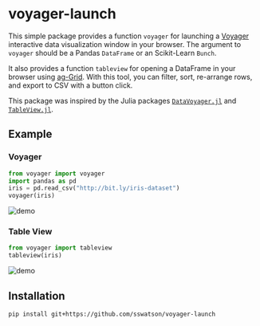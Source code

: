 
# voyager-launch

This simple package provides a function `voyager` for launching a [Voyager](https://github.com/vega/voyager) interactive data visualization window in your browser. The argument to `voyager` should be a Pandas `DataFrame` or an Scikit-Learn `Bunch`. 

It also provides a function `tableview` for opening a DataFrame in your browser using [ag-Grid](https://www.ag-grid.com). With this tool, you can filter, sort, re-arrange rows, and export to CSV with a button click.

This package was inspired by the Julia packages [`DataVoyager.jl`](https://github.com/queryverse/DataVoyager.jl) and [`TableView.jl`](https://github.com/JuliaComputing/TableView.jl).

## Example

### Voyager

```python
from voyager import voyager
import pandas as pd
iris = pd.read_csv("http://bit.ly/iris-dataset")
voyager(iris)
```
![demo](https://raw.githubusercontent.com/sswatson/voyager-launch/master/images/voyager.png)

### Table View

```python
from voyager import tableview
tableview(iris)
```

![demo](https://raw.githubusercontent.com/sswatson/voyager-launch/master/images/tableview.png)

## Installation

`pip install git+https://github.com/sswatson/voyager-launch`